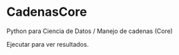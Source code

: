 # CadenasCore
Python para Ciencia de Datos / Manejo de cadenas (Core)

Ejecutar para ver resultados.
